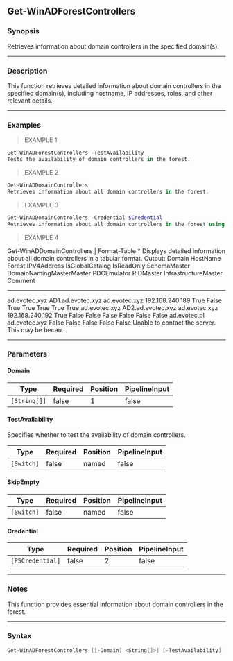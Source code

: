 Get-WinADForestControllers
--------------------------

### Synopsis
Retrieves information about domain controllers in the specified domain(s).

---

### Description

This function retrieves detailed information about domain controllers in the specified domain(s), including hostname, IP addresses, roles, and other relevant details.

---

### Examples
> EXAMPLE 1

```PowerShell
Get-WinADForestControllers -TestAvailability
Tests the availability of domain controllers in the forest.
```
> EXAMPLE 2

```PowerShell
Get-WinADDomainControllers
Retrieves information about all domain controllers in the forest.
```
> EXAMPLE 3

```PowerShell
Get-WinADDomainControllers -Credential $Credential
Retrieves information about all domain controllers in the forest using specified credentials.
```
> EXAMPLE 4

Get-WinADDomainControllers | Format-Table *
Displays detailed information about all domain controllers in a tabular format.
Output:
Domain        HostName          Forest        IPV4Address     IsGlobalCatalog IsReadOnly SchemaMaster DomainNamingMasterMaster PDCEmulator RIDMaster InfrastructureMaster Comment
------        --------          ------        -----------     --------------- ---------- ------------ ------------------------ ----------- --------- -------------------- -------
ad.evotec.xyz AD1.ad.evotec.xyz ad.evotec.xyz 192.168.240.189            True      False         True                     True        True      True                 True
ad.evotec.xyz AD2.ad.evotec.xyz ad.evotec.xyz 192.168.240.192            True      False        False                    False       False     False                False
ad.evotec.pl                    ad.evotec.xyz                                                   False                    False       False     False                False Unable to contact the server. This may be becau...

---

### Parameters
#### **Domain**

|Type        |Required|Position|PipelineInput|
|------------|--------|--------|-------------|
|`[String[]]`|false   |1       |false        |

#### **TestAvailability**
Specifies whether to test the availability of domain controllers.

|Type      |Required|Position|PipelineInput|
|----------|--------|--------|-------------|
|`[Switch]`|false   |named   |false        |

#### **SkipEmpty**

|Type      |Required|Position|PipelineInput|
|----------|--------|--------|-------------|
|`[Switch]`|false   |named   |false        |

#### **Credential**

|Type            |Required|Position|PipelineInput|
|----------------|--------|--------|-------------|
|`[PSCredential]`|false   |2       |false        |

---

### Notes
This function provides essential information about domain controllers in the forest.

---

### Syntax
```PowerShell
Get-WinADForestControllers [[-Domain] <String[]>] [-TestAvailability] [-SkipEmpty] [[-Credential] <PSCredential>] [<CommonParameters>]
```
